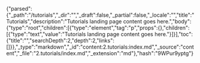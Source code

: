 {"parsed":{"_path":"/tutorials","_dir":"","_draft":false,"_partial":false,"_locale":"","title":"Tutorials","description":"Tutorials landing page content goes here.","body":{"type":"root","children":[{"type":"element","tag":"p","props":{},"children":[{"type":"text","value":"Tutorials landing page content goes here."}]}],"toc":{"title":"","searchDepth":2,"depth":2,"links":[]}},"_type":"markdown","_id":"content:2.tutorials:index.md","_source":"content","_file":"2.tutorials/index.md","_extension":"md"},"hash":"9WPur9yptg"}